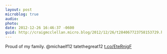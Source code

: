 ```yaml
---
layout: post
microblog: true
audio: 
photo: 
date: 2012-12-26 16:46:37 -0600
guid: http://craigmcclellan.micro.blog/2012/12/26/t284067723758153729.html
---
```

Proud of my family. @michaelf12 tatethegreat12 [t.co/EteRnigF](http://t.co/EteRnigF)
